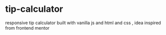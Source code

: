 # tip-calculator
responsive tip calculator built with vanilla js and html and css , idea inspired from frontend mentor
